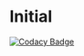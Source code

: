 # Initial
[![Codacy Badge](https://api.codacy.com/project/badge/Grade/02b3ec5dffe5442eb0a93ce7353591aa)](https://app.codacy.com/manual/99002480/Initial?utm_source=github.com&utm_medium=referral&utm_content=99002480/Initial&utm_campaign=Badge_Grade_Dashboard)